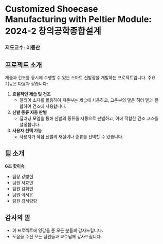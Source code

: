 # Customized Shoecase Manufacturing with Peltier Module: 2024-2 창의공학종합설계

### 지도교수: 이동찬


## 프로젝트 소개

제습과 건조를 동시에 수행할 수 있는 스마트 신발장을 개발하는 프로젝트입니다. 주요 기능은 다음과 같습니다:

1. **효율적인 제습 및 건조**
   - 펠티어 소자를 활용하여 저온부는 제습에 사용하고, 고온부의 열은 히터 열과 결합하여 건조에 사용합니다.
2. **신발 종류 자동 판별**
   - 딥러닝 모델을 통해 신발의 종류를 자동으로 판별하고, 이에 적합한 건조 코스를 설정합니다.
3. **사용자 선택 가능**
   - 사용자가 직접 신발의 재질이나 종류를 선택할 수 있습니다.


## 팀 소개

**6조 핫이슈**
- 팀장 강병현
- 팀원 서효빈
- 팀원 김휘연
- 팀원 이서윤
- 팀원 김서랑랑


## 감사의 말

- 이 프로젝트에 영감을 준 모든 분들께 감사드립니다.
- 도움을 주신 모든 팀원들과 교수님께 감사드립니다.

